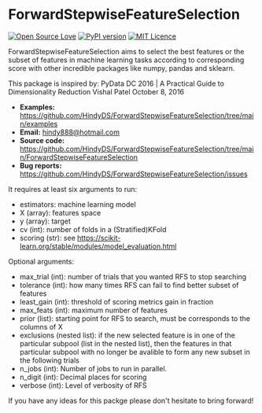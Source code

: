 # ForwardStepwiseFeatureSelection

[![Open Source Love](https://badges.frapsoft.com/os/v2/open-source.svg?v=103)](https://github.com/ellerbrock/open-source-badges/)
[![PyPI version](https://badge.fury.io/py/RecursiveFeatureSelector.svg)](https://badge.fury.io/py/RecursiveFeatureSelector)
[![MIT Licence](https://badges.frapsoft.com/os/mit/mit.svg?v=103)](https://opensource.org/licenses/mit-license.php)

ForwardStepwiseFeatureSelection aims to select the best features or the subset of features in machine learning tasks according to corresponding score with other incredible packages like numpy, pandas and sklearn.

This package is inspired by: 
PyData DC 2016 | A Practical Guide to Dimensionality Reduction 
Vishal Patel
October 8, 2016

- **Examples:** https://github.com/HindyDS/ForwardStepwiseFeatureSelection/tree/main/examples
- **Email:** hindy888@hotmail.com
- **Source code:** https://github.com/HindyDS/ForwardStepwiseFeatureSelection/tree/main/ForwardStepwiseFeatureSelection
- **Bug reports:** https://github.com/HindyDS/ForwardStepwiseFeatureSelection/issues

It requires at least six arguments to run:

- estimators: machine learning model
- X (array): features space
- y (array): target
- cv (int): number of folds in a (Stratified)KFold
- scoring (str): see https://scikit-learn.org/stable/modules/model_evaluation.html

Optional arguments:
- max_trial (int): number of trials that you wanted RFS to stop searching
- tolerance (int): how many times RFS can fail to find better subset of features 
- least_gain (int): threshold of scoring metrics gain in fraction 
- max_feats (int): maximum number of features
- prior (list): starting point for RFS to search, must be corresponds to the columns of X
- exclusions (nested list): if the new selected feature is in one of the particular subpool 
		    (list in the nested list), then the features in that particular subpool with no 			    longer be avalible to form any new subset in the following trials
- n_jobs (int): Number of jobs to run in parallel.
- n_digit (int): Decimal places for scoring
- verbose (int): Level of verbosity of RFS

If you have any ideas for this packge please don't hesitate to bring forward!
